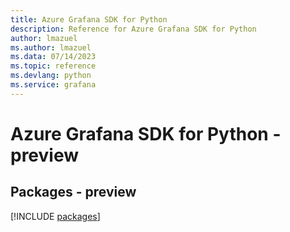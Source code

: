 ```yaml
---
title: Azure Grafana SDK for Python
description: Reference for Azure Grafana SDK for Python
author: lmazuel
ms.author: lmazuel
ms.data: 07/14/2023
ms.topic: reference
ms.devlang: python
ms.service: grafana
---
```

# Azure Grafana SDK for Python - preview
## Packages - preview
[!INCLUDE [packages](grafana-index.md)]